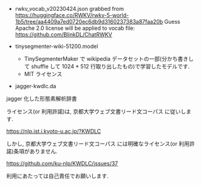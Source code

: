 - rwkv_vocab_v20230424.json
  grabbed from https://huggingface.co/RWKV/rwkv-5-world-1b5/tree/aa4409a7ed0720ec6db9d3160237383a87faa20b
  Guess Apache 2.0 license will be applied to vocab file: https://github.com/BlinkDL/ChatRWKV
- tinysegmenter-wiki-51200.model
  - TinySegmenterMaker で wikipedia データセットの一部(分かち書きして shuffle して 1024 * 512 行取り出したもの)で学習したモデルです.
  - MIT ライセンス

- jagger-kwdlc.da

jagger 化した形態素解析辞書

ライセンス(or 利用許諾)は, 京都大学ウェブ文書リード文コーパス に従いします.

https://nlp.ist.i.kyoto-u.ac.jp/?KWDLC

しかし, 京都大学ウェブ文書リード文コーパス には明確なライセンス(or 利用許諾)条項がありません.

https://github.com/ku-nlp/KWDLC/issues/37

利用にあたっては自己責任でお願いします.

